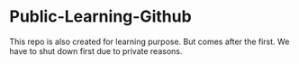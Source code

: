 # Public-Learning-Github
This repo is also created for learning purpose. But comes after the first. We have to shut down first due to private reasons.
